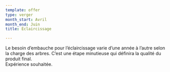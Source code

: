 ```yaml
---
template: offer
type: verger
month_start: Avril
month_end: Juin
title: Éclaircissage

---
```

Le besoin d’embauche pour l’éclaircissage varie d’une année à l’autre selon la charge des arbres. C’est une étape minutieuse qui définira la qualité du produit final.  
Expérience souhaitée.